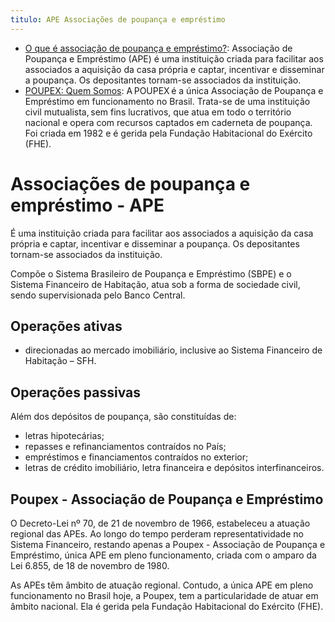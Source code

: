 ```yaml
---
titulo: APE Associações de poupança e empréstimo
---
```

- [O que é associação de poupança e empréstimo?](https://www.bcb.gov.br/estabilidadefinanceira/associacaopoupancaemprestimo): Associação de Poupança e Empréstimo (APE) é uma instituição criada para facilitar aos associados a aquisição da casa própria e captar, incentivar e disseminar a poupança. Os depositantes tornam-se associados da instituição.
- [POUPEX: Quem Somos](https://www.poupex.com.br/institucional/quem-somos/): A POUPEX é a única Associação de Poupança e Empréstimo em funcionamento no Brasil. Trata-se de uma instituição civil mutualista, sem fins lucrativos, que atua em todo o território nacional e opera com recursos captados em caderneta de poupança. Foi criada em 1982 e é gerida pela Fundação Habitacional do Exército (FHE).

# Associações de poupança e empréstimo - APE

É uma instituição criada para facilitar aos associados a aquisição da casa própria e captar, incentivar e disseminar a poupança. Os depositantes tornam-se associados da instituição.

Compõe o Sistema Brasileiro de Poupança e Empréstimo (SBPE) e o Sistema Financeiro de Habitação, atua sob a forma de sociedade civil, sendo supervisionada pelo Banco Central.

## Operações ativas

- direcionadas ao mercado imobiliário, inclusive ao Sistema Financeiro de Habitação – SFH.

## Operações passivas

Além dos depósitos de poupança, são constituídas de:

- letras hipotecárias;
- repasses e refinanciamentos contraídos no País;
- empréstimos e financiamentos contraídos no exterior;
- letras de crédito imobiliário, letra financeira e depósitos interfinanceiros.

## Poupex - Associação de Poupança e Empréstimo

O Decreto-Lei nº 70, de 21 de novembro de 1966, estabeleceu a atuação regional das APEs. Ao longo do tempo perderam representatividade no Sistema Financeiro, restando apenas a Poupex - Associação de Poupança e Empréstimo, única APE em pleno funcionamento, criada com o amparo da Lei 6.855, de 18 de novembro de 1980.

As APEs têm âmbito de atuação regional. Contudo, a única APE em pleno funcionamento no Brasil hoje, a Poupex, tem a particularidade de atuar em âmbito nacional. Ela é gerida pela Fundação Habitacional do Exército (FHE).

